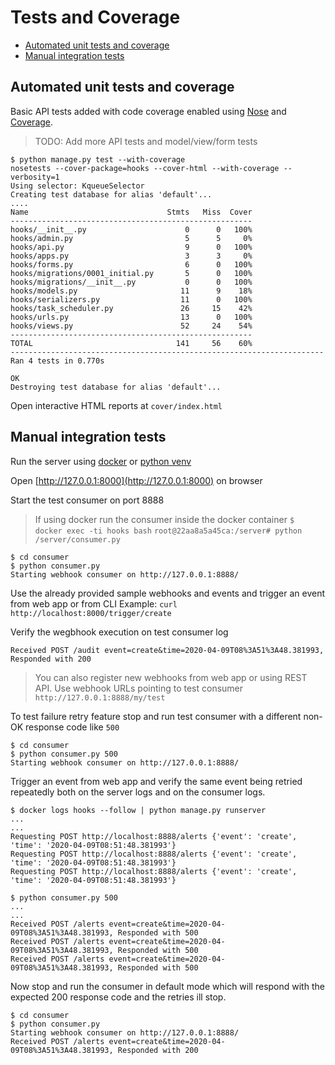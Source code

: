 # Tests and Coverage

- [Automated unit tests and coverage](#automated-unit-tests-and-coverage)
- [Manual integration tests](#manual-integration-tests)

## Automated unit tests and coverage

Basic API tests added with code coverage enabled using [Nose](https://nose.readthedocs.io/en/latest/) and
[Coverage](https://pypi.org/project/coverage/).

> TODO: Add more API tests and model/view/form tests

```shell script
$ python manage.py test --with-coverage
nosetests --cover-package=hooks --cover-html --with-coverage --verbosity=1
Using selector: KqueueSelector
Creating test database for alias 'default'...
....
Name                               Stmts   Miss  Cover
------------------------------------------------------
hooks/__init__.py                      0      0   100%
hooks/admin.py                         5      5     0%
hooks/api.py                           9      0   100%
hooks/apps.py                          3      3     0%
hooks/forms.py                         6      0   100%
hooks/migrations/0001_initial.py       5      0   100%
hooks/migrations/__init__.py           0      0   100%
hooks/models.py                       11      9    18%
hooks/serializers.py                  11      0   100%
hooks/task_scheduler.py               26     15    42%
hooks/urls.py                         13      0   100%
hooks/views.py                        52     24    54%
------------------------------------------------------
TOTAL                                141     56    60%
----------------------------------------------------------------------
Ran 4 tests in 0.770s

OK
Destroying test database for alias 'default'...
```

Open interactive HTML reports at `cover/index.html`

## Manual integration tests

Run the server using [docker](docker.md) or [python venv](python-venv.md)

Open [http://127.0.0.1:8000](http://127.0.0.1:8000) on browser

Start the test consumer on port 8888

> If using docker run the consumer inside the docker container
> `$ docker exec -ti hooks bash`
> `root@22aa8a5a45ca:/server# python /server/consumer.py`

```shell script
$ cd consumer
$ python consumer.py
Starting webhook consumer on http://127.0.0.1:8888/
```

Use the already provided sample webhooks and events and trigger an event from web app or from CLI Example:
`curl http://localhost:8000/trigger/create`

Verify the wegbhook execution on test consumer log

```shell script
Received POST /audit event=create&time=2020-04-09T08%3A51%3A48.381993, Responded with 200
```

> You can also register new webhooks from web app or using REST API.
> Use webhook URLs pointing to test consumer `http://127.0.0.1:8888/my/test`

To test failure retry feature stop and run test consumer with a different non-OK response code like `500`

```shell script
$ cd consumer
$ python consumer.py 500
Starting webhook consumer on http://127.0.0.1:8888/
```

Trigger an event from web app and verify the same event being retried repeatedly both on the server logs and on the
consumer logs.

```shell script
$ docker logs hooks --follow | python manage.py runserver
...
...
Requesting POST http://localhost:8888/alerts {'event': 'create', 'time': '2020-04-09T08:51:48.381993'}
Requesting POST http://localhost:8888/alerts {'event': 'create', 'time': '2020-04-09T08:51:48.381993'}
Requesting POST http://localhost:8888/alerts {'event': 'create', 'time': '2020-04-09T08:51:48.381993'}
```

```shell script
$ python consumer.py 500
...
...
Received POST /alerts event=create&time=2020-04-09T08%3A51%3A48.381993, Responded with 500
Received POST /alerts event=create&time=2020-04-09T08%3A51%3A48.381993, Responded with 500
Received POST /alerts event=create&time=2020-04-09T08%3A51%3A48.381993, Responded with 500
```

Now stop and run the consumer in default mode which will respond with the expected 200 response code and the retries
ill stop.

```shell script
$ cd consumer
$ python consumer.py
Starting webhook consumer on http://127.0.0.1:8888/
Received POST /alerts event=create&time=2020-04-09T08%3A51%3A48.381993, Responded with 200
```

